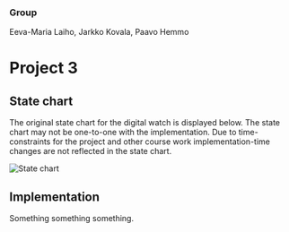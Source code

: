 
### Group

Eeva-Maria Laiho, Jarkko Kovala, Paavo Hemmo

# Project 3

## State chart

The original state chart for the digital watch is displayed below. The state chart may not be one-to-one with the implementation. Due to time-constraints for the project and other course work implementation-time changes are not reflected in the state chart. 

![State chart](./state_chart.png)
<!--https://app.creately.com/diagram/b8VoaBexcRG-->


## Implementation

Something something something.
